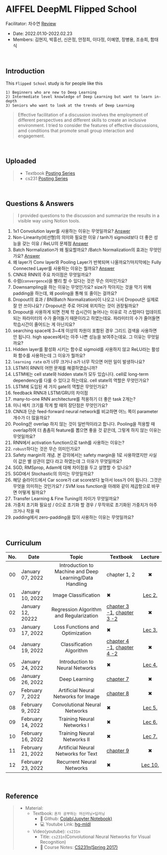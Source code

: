 # AIFFEL DeepML Flipped School
Facilitator: 차수연
[Review](https://velog.io/@cha-suyeon/%ED%8D%BC%EC%8B%A4facilitator%EB%A1%9C%EC%84%9C%EC%9D%98-DeepML-%ED%92%80%EC%9E%8E%EC%8A%A4%EC%BF%A8-%ED%9B%84%EA%B8%B0)

- Date: 2022.01.10-2022.02.23
- Members: 김현지, 박흥선, 신은정, 안정희, 이다정, 이예영, 장병용, 조송희, 함태식

</br>

## Introduction

This `Flipped School` study is for people like this

```
1) Beginners who are new to Deep Learning
2) Intermediate level knowledge of Deep Learning but want to learn in-depth
3) Seniors who want to look at the trends of Deep Learning
```

> Effective facilitation of a discussion involves the employment of different perspectives and different skills to create an inclusive environment.
I tried to consider the features of effective discussions, amd conditions that promote small group interaction and engagement.


</br>

## Uploaded

> - Textbook [Posting Series](https://velog.io/@cha-suyeon/series/%ED%98%BC%EC%9E%90%EA%B3%B5%EB%B6%80%ED%95%98%EB%8A%94%EB%A8%B8%EC%8B%A0%EB%9F%AC%EB%8B%9D)
> - cs231 [Posting Series](https://velog.io/@cha-suyeon/series/CS231n)

</br>

## Questions & Answers

> I provided questions to the discussion and summarize the results in a visible way using Notion tools.

1. 1x1 Convolution layer를 사용하는 이유는 무엇일까요? [Answer](https://github.com/cha-suyeon/MLDL-study/blob/main/answers/1x1_Convolution_layer.md)
2. Non-Linearity(비선형)의 의미와 필요한 이유 / tanh가 sigmoid보다 더 좋은 성능을 갖는 이유 / ReLU의 문제점 [Answer](https://github.com/cha-suyeon/MLDL-study/blob/main/answers/Activation_Function.md)
3. Batch Normalization가 왜 필요할까요? /Batch Normalization의 효과는 무엇인가요? [Answer](https://github.com/cha-suyeon/MLDL-study/blob/main/answers/Batch_Normalization.md)
4. 왜 layer가 Conv layer와 Pooling Layer가 반복되며 나올까요?/마지막에는 Fully Connected Layer를 사용하는 이유는 뭘까요? [Answer](https://github.com/cha-suyeon/MLDL-study/blob/main/answers/CNN_Architecture.md)
5. CNN과 RNN의 주요 차이점은 무엇일까요?
6. 수렴(`convergence`)을 빨리 할 수 있다는 것은 무슨 의미인가요?
7. Downsampling을 하는 이유는 무엇인가요? size가 작아지는 것을 막기 위해 padding을 하는데, 왜 pooling을 통해 또 줄이는 걸까요?
8. Dropout의  효과 / BN(Batch Normalization)이 나오고 나서 Dropout은 실제로 잘 안 쓰이나요? / Dropout은 주로 어디에 위치하는 것이 권장될까요?
9. Dropout을 사용하게 되면 전체 학 습시간이 늘어나는 이유로 각 스텝마다 업데이트되는 파라미터의 수가 줄어들기 때문이라고 하였는데요. 파라미터의 수가 줄어들면 학습시간이 줄어드는 게 아닌지요?
10. searching space에 3~4개 이상의 차원이 포함된 경우 그리드 검색을 사용하면 안 됩니다. high spaces에서는 아주 나쁜 성능을 보여주는데요. 그 이유는 무엇일까요?
11. Hidden layer를 활성화 시키는 함수로 sigmoid를 사용하지 않고 ReLU라는 활성화 함수를 사용하는데 그 이유가 뭘까요?
12. `learning rate` α가 너무 크거나 α가 너무 작으면 어떤 일이 발생하나요?
13. LSTM이 RNN의 어떤 문제를 해결하였습니까? 
14. LSTM에는 cell state와 hidden state가 모두 있습니다. cell로 long-term dependency를 다룰 수 있다고 하는데요. cell state의 역할은 무엇인가요?
15. LSTM에 도입된 세 가지 gate의 역할은 무엇인가요?
16. feedback RNN과 LSTM/GRU의 차이점
17. many-to-one RNN architecture를 적용하기 더 좋은 task 2개는?
18. 미니 배치 크기를 작게 할 때의 장단점은 무엇인가요?
19. CNN과 단순 feed-forward neural network를 비교하면 어느 쪽이 parameter 개수가 더 많을까요?
20. Pooling은 overlap 하지 않는 것이 일반적이라고 합니다. Pooling을 적용할 때 overlap하여 더 촘촘히 feature를 뽑으면 좋을 것 같은데, 그렇게 하지 않는 이유는 무엇일까요?
21. RNN에서 activation function으로 tanh를 사용하는 이유는?
22. `robust`하다는 것은 무슨 의미인가요?
23. Safety margin의 개념. 본 강의에서는 safety margin을 1로 사용하였지만 사실 이 값은 별 상관이 없다 라고 하였는데 그 이유가 무엇일까요?
24. SGD, RMSprop, Adam에 대해 차이점을 두고 설명할 수 있나요?
25. SGD에서 Stochastic의 의미는 무엇일까요?
26. 해당 슬라이드에서 Car score가 cat score보다 높아서 loss가 0이 됩니다. 그것은 무엇을 의미하는 것인가요? / SVM loss function을 아래와 같이 제곱항으로 바꾸면 어떻게 될까요?
27. Transfer Learning & Fine Tuning의 차이가 무엇일까요?
28. 가중치 초기화 필요성 / 0으로 초기화 할 경우 / 무작위로 초기화된 가중치가 아주 크거나 작을 때
29. padding에서 zero-padding을 많이 사용하는 이유는 무엇일까요?

</br>

## Curriculum

|No.|Date|Topic|Textbook|Lecture|
|:--:|--|:--:|--|:--:|
|00|January 07, 2022|Introduction to Machine and Deep Learning/Data Handling|chapter 1, 2|✖|
|01|January 10, 2022|Image Classification|✖|[Lec 2.](https://velog.io/@cha-suyeon/CS231n-2%EA%B0%95-%EC%9A%94%EC%95%BD)|
|02|January 12, 20222|Regression Algorithm and Regularization|[chapter 3 -1](https://velog.io/@cha-suyeon/%ED%98%BC%EA%B3%B5%EB%A8%B8-K-Nearest-Neighbors-R), [chapter 3 -2](https://velog.io/@cha-suyeon/%ED%98%BC%EA%B3%B5%EB%A8%B8-feature-engineering-%EB%8B%A4%EC%A4%91-%ED%9A%8C%EA%B7%80)|✖|
|03|January 17, 2022|Loss Functions and Optimization|✖|[Lec 3.](https://velog.io/@cha-suyeon/cs231-Lecture-3-Loss-Functions-and-Optimization-%EC%9A%94%EC%95%BD)|
|04|January 19, 2022|Classification Algorithm|[chapter 4 -1](https://velog.io/@cha-suyeon/%ED%98%BC%EA%B3%B5%EB%A8%B8-Logistic-Regression%EB%A1%9C%EC%A7%80%EC%8A%A4%ED%8B%B1-%ED%9A%8C%EA%B7%80), [chapter 4 -2](https://velog.io/@cha-suyeon/%ED%98%BC%EA%B3%B5%EB%A8%B8-%EB%B0%B0%EC%B9%98%EC%99%80-%EB%AF%B8%EB%8B%88-%EB%B0%B0%EC%B9%98-%ED%99%95%EB%A5%A0%EC%A0%81-%EA%B2%BD%EC%82%AC%ED%95%98%EA%B0%95%EB%B2%95)|✖|
|05|January 24, 2022|Introduction to Neural Networks|✖|[Lec 4.](https://velog.io/@cha-suyeon/CS231n-4%EA%B0%95-%EC%A0%95%EB%A6%AC-Introduction-to-Neural-Networks)|
|06|January 26, 2022|Deep Learning|[chapter 7](https://velog.io/@cha-suyeon/%ED%98%BC%EA%B3%B5%EB%A8%B8)|✖|
|07|February 7, 2022|Artificial Neural Networks for Image|[chapter 8](https://velog.io/@cha-suyeon/%ED%98%BC%EA%B3%B5%EB%A8%B8-%ED%95%A9%EC%84%B1%EA%B3%B1-%EC%8B%A0%EA%B2%BD%EB%A7%9D-Convolution-Neural-Network)|✖|
|08|February 9, 2022|Convolutional Neural Networks|✖|[Lec 5.](https://velog.io/@cha-suyeon/cs231n-5%EA%B0%95-%EC%A0%95%EB%A6%AC-Convolutional-Neural-Networks)|
|09|February 14, 2022|Training Neural Networks I|✖|[Lec 6.](https://velog.io/@cha-suyeon/cs231n-6%EA%B0%95-%EC%A0%95%EB%A6%AC-Training-Neural-Networks-I)|
|10|February 16, 2022|Training Neural Networks II|✖|[Lec 7.](https://velog.io/@cha-suyeon/cs231n-7%EA%B0%95-%EC%A0%95%EB%A6%AC-Training-Neural-Networks-II)|
|11|February 21, 2022|Artificial Neural Networks for Text|[chapter 9](https://velog.io/@cha-suyeon/%ED%98%BC%EA%B3%B5%EB%A8%B8-%EC%88%9C%EC%B0%A8-%EB%8D%B0%EC%9D%B4%ED%84%B0%EC%99%80-%EC%88%9C%ED%99%98-%EC%8B%A0%EA%B2%BD%EB%A7%9D)|✖|
|12|February 23, 2022|Recurrent Neural Networks|✖| [Lec 10.](https://velog.io/@cha-suyeon/cs231n-10%EA%B0%95-%EC%A0%95%EB%A6%AC-Recurrent-Neural-Networks)|

</br>

## Reference

> - Material: 
>   - Textbook: `혼자 공부하는 머신러닝+딥러닝`
>     - 📙 Github: [Colab(Jupyter Notebook)](https://github.com/rickiepark/hg-mldl)
>     - 💻 Youtube Link: [hg-mldl](http://bit.ly/hg-mldl-youtube)
>   - Video(youtube): `cs231n`
>     - Title: `cs231n`(Convolutional Neural Networks for Visual Recognition)
>     - 📒 Course Notes: [CS231n(Spring 2017)](http://cs231n.stanford.edu/)    
